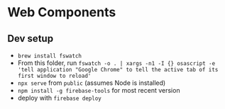 # Web Components

## Dev setup
- `brew install fswatch`
- From this folder, run `fswatch -o . | xargs -n1 -I {} osascript -e 'tell application "Google Chrome" to tell the active tab of its first window to reload'`
- `npx serve` from `public` (assumes Node is installed)
- `npm install -g firebase-tools` for most recent version
- deploy with `firebase deploy`
